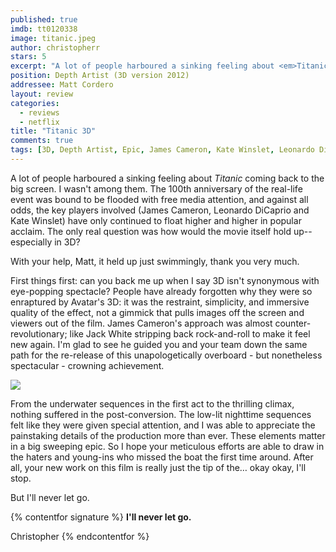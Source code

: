 ```yaml
---
published: true
imdb: tt0120338
image: titanic.jpeg
author: christopherr
stars: 5
excerpt: "A lot of people harboured a sinking feeling about <em>Titanic</em> coming back to the big screen. I wasn&rsquo;t among them. The 100<sup>th</sup> anniversary of the real-life event was bound to be flooded with free media attention, and against all odds, the key players involved (James Cameron, Leonardo DiCaprio and Kate Winslet) have only continued to float higher and higher in popular acclaim. The only real question was how would the movie itself hold up&mdash;especially in 3D?"
position: Depth Artist (3D version 2012)
addressee: Matt Cordero
layout: review
categories:
  - reviews
  - netflix
title: "Titanic 3D"
comments: true
tags: [3D, Depth Artist, Epic, James Cameron, Kate Winslet, Leonardo Di Capprio, Letters, Matt Cordero, netflix.ca, romance, Titanic]
---
```

A lot of people harboured a sinking feeling about _Titanic_ coming back to the big screen. I wasn't among them. The 100th anniversary of the real-life event was bound to be flooded with free media attention, and against all odds, the key players involved (James Cameron, Leonardo DiCaprio and Kate Winslet) have only continued to float higher and higher in popular acclaim. The only real question was how would the movie itself hold up--especially in 3D?

With your help, Matt, it held up just swimmingly, thank you very much.

First things first: can you back me up when I say 3D isn't synonymous with eye-popping spectacle?  People have already forgotten why they were so enraptured by Avatar's 3D: it was the restraint, simplicity, and immersive quality of the effect, not a gimmick that pulls images off the screen and viewers out of the film.  James Cameron's approach was almost counter-revolutionary; like Jack White stripping back rock-and-roll to make it feel new again. I'm glad to see he guided you and your team down the same path for the re-release of this unapologetically overboard - but nonetheless spectacular - crowning achievement. 

![][1]

   [1]: http://static.squarespace.com/static/5005f6bcc4aa41161b33e89e/5329cf1fe4b07c068ebf74de/5329cf20e4b07c068ebf7d59/1336797632523/titanic-2.jpg

From the underwater sequences in the first act to the thrilling climax, nothing suffered in the post-conversion. The low-lit nighttime sequences felt like they were given special attention, and I was able to appreciate the painstaking details of the production more than ever. These elements matter in a big sweeping epic. So I hope your meticulous efforts are able to draw in the haters and young-ins who missed the boat the first time around. After all, your new work on this film is really just the tip of the…  okay okay, I'll stop.

But I'll never let go.

{% contentfor signature %}
**I'll never let go.**

Christopher
{% endcontentfor %}